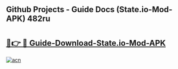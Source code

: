 ## Github Projects - Guide Docs (State.io-Mod-APK) 482ru

# <h2><a href="https://apkcomod.com?title=State.io-Mod-APK">🔗👉 🔴 Guide-Download-State.io-Mod-APK </a></h2>

[![acn](https://github.com/user-attachments/assets/0f9c940e-d8b0-45ae-aac7-cd30a18b3e1c)](https://apkcomod.com?title=State.io-Mod-APK)
